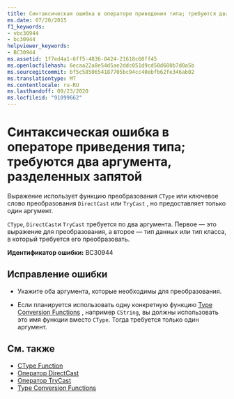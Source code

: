 ```yaml
---
title: Синтаксическая ошибка в операторе приведения типа; требуются два аргумента, разделенных запятой
ms.date: 07/20/2015
f1_keywords:
- vbc30944
- bc30944
helpviewer_keywords:
- BC30944
ms.assetid: 1f7ed4a1-6ff5-4836-8424-21618c68ff45
ms.openlocfilehash: 6ecaa22a8e54d5ae2ddc051d9cd50d680b7d0a5b
ms.sourcegitcommit: bf5c5850654187705bc94cc40ebfb62fe346ab02
ms.translationtype: MT
ms.contentlocale: ru-RU
ms.lasthandoff: 09/23/2020
ms.locfileid: "91099662"
---
```

# <a name="syntax-error-in-cast-operator-two-arguments-separated-by-comma-are-required"></a>Синтаксическая ошибка в операторе приведения типа; требуются два аргумента, разделенных запятой

Выражение использует функцию преобразования `CType` или ключевое слово преобразования `DirectCast` или `TryCast` , но предоставляет только один аргумент.  
  
 `CType`, `DirectCast`и `TryCast` требуется по два аргумента. Первое — это выражение для преобразования, а второе — тип данных или тип класса, в который требуется его преобразовать.  
  
 **Идентификатор ошибки:** BC30944  
  
## <a name="to-correct-this-error"></a>Исправление ошибки  
  
- Укажите оба аргумента, которые необходимы для преобразования.  
  
- Если планируется использовать одну конкретную функцию [Type Conversion Functions](../language-reference/functions/type-conversion-functions.md) , например `CString`, вы должны использовать это имя функции вместо `CType`. Тогда требуется только один аргумент.  
  
## <a name="see-also"></a>См. также

- [CType Function](../language-reference/functions/ctype-function.md)
- [Оператор DirectCast](../language-reference/operators/directcast-operator.md)
- [Оператор TryCast](../language-reference/operators/trycast-operator.md)
- [Type Conversion Functions](../language-reference/functions/type-conversion-functions.md)
